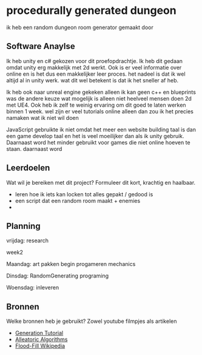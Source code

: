 # procedurally generated dungeon

ik heb een random dungeon room generator gemaakt door 

 

## Software Anaylse 
Ik heb unity en c# gekozen voor dit proefopdrachtje. Ik heb dit gedaan omdat unity erg makkelijk met 2d werkt.
Ook is er veel informatie over online en is het dus een makkelijker leer proces. het nadeel is dat ik wel altijd al in unity werk.
wat dit wel betekent is dat ik het sneller af heb.

Ik heb ook naar unreal engine gekeken alleen ik kan geen c++ en blueprints was de andere keuze wat mogelijk is alleen niet heelveel mensen doen 2d met UE4. Ook heb ik zelf te weinig ervaring om dit goed te laten werken binnen 1 week. 
wel zijn er veel tutorials online alleen dan zou ik het precies namaken wat ik niet wil doen

JavaScript gebruikte ik niet omdat het meer een website building taal is dan een game develop taal en het is veel moeilijker dan als ik unity gebruik. Daarnaast word het minder gebruikt voor games die niet online hoeven te staan.
daarnaast word




## Leerdoelen 
Wat wil je bereiken met dit project? Formuleer dit kort, krachtig en haalbaar.
- leren hoe ik iets kan locken tot alles gepakt / gedood is
- een script dat een random room maakt + enemies 
- 

## Planning 

vrijdag: research

week2

Maandag: art pakken begin progameren mechanics 

Dinsdag: RandomGenerating programing

Woensdag: inleveren


## Bronnen
Welke bronnen heb je gebruikt? Zowel youtube filmpjes als artikelen

- [Generation Tutorial](https://www.youtube.com/watch?v=hk6cUanSfXQ)
- [Alleatoric Algorithms](link)
- [Flood-Fill Wikipedia](link)

